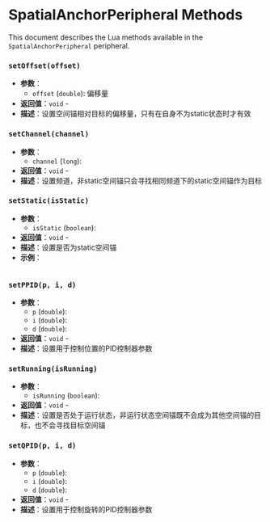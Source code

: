 # SpatialAnchorPeripheral Methods

This document describes the Lua methods available in the `SpatialAnchorPeripheral` peripheral.

### `setOffset(offset)`
- **参数**：
  - `offset` (`double`): 偏移量
- **返回值**：`void` - 
- **描述**：设置空间锚相对目标的偏移量，只有在自身不为static状态时才有效


### `setChannel(channel)`
- **参数**：
  - `channel` (`long`): 
- **返回值**：`void` - 
- **描述**：设置频道，非static空间锚只会寻找相同频道下的static空间锚作为目标


### `setStatic(isStatic)`
- **参数**：
  - `isStatic` (`boolean`): 
- **返回值**：`void` - 
- **描述**：设置是否为static空间锚
- **示例**：
  ```lua

  ```

### `setPPID(p, i, d)`
- **参数**：
  - `p` (`double`): 
  - `i` (`double`): 
  - `d` (`double`): 
- **返回值**：`void` - 
- **描述**：设置用于控制位置的PID控制器参数


### `setRunning(isRunning)`
- **参数**：
  - `isRunning` (`boolean`): 
- **返回值**：`void` - 
- **描述**：设置是否处于运行状态，非运行状态空间锚既不会成为其他空间锚的目标，也不会寻找目标空间锚


### `setQPID(p, i, d)`
- **参数**：
  - `p` (`double`): 
  - `i` (`double`): 
  - `d` (`double`): 
- **返回值**：`void` - 
- **描述**：设置用于控制旋转的PID控制器参数



